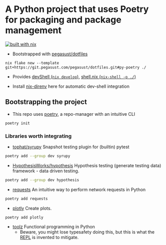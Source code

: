 # A Python project that uses Poetry for packaging and package management

[![built with nix](https://builtwithnix.org/badge.svg)](https://builtwithnix.org)

- Bootstrapped with [pegasust/dotfiles](https://git.pegasust.com/pegasust/dotfiles)

`nix flake new --template git+https://git.pegasust.com/pegasust/dotfiles.git#py-poetry ./`

- Provides [devShell (`nix develop`)](https://nixos.org/manual/nix/stable/command-ref/new-cli/nix3-develop.html),
[shell.nix (`nix-shell -p ./`)](https://nixos.org/manual/nix/stable/command-ref/nix-shell.html)

- Install [nix-direnv](https://github.com/nix-community/nix-direnv) here for automatic
dev-shell integration

## Bootstrapping the project

- This repo uses [poetry](https://python-poetry.org/docs/cli/#init), a repo-manager
with an intuitive CLI

```sh
poetry init
```

### Libraries worth integrating

- [tophat/syrupy](https://github.com/tophat/syrupy) Snapshot testing plugin for (builtin) pytest

```sh
poetry add --group dev syrupy
```
- [HypothesisWorks/hypothesis](https://github.com/HypothesisWorks/hypothesis)
Hypothesis testing (generate testing data) framework - data driven testing.

```sh
poetry add --group dev hypothesis
```

- [requests](https://github.com/psf/requests) An intuitive way to perform network requests in Python

```sh
poetry add requests
```

- [plotly](https://github.com/plotly/plotly.py) Create plots.

```sh
poetry add plotly
```

- [toolz](https://github.com/pytoolz/toolz) Functional programming in Python
  - Beware, you might lose typesafety doing this, but this is what the 
      [REPL](https://github.com/Olical/conjure/wiki/Quick-start:-Python-(stdio))
      is invented to mitigate.

